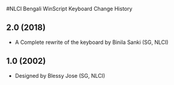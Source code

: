 #NLCI Bengali WinScript Keyboard Change History

## 2.0 (2018)
* A Complete rewrite of the keyboard by Binila Sanki (SG, NLCI)

## 1.0 (2002)
* Designed by Blessy Jose (SG, NLCI)
